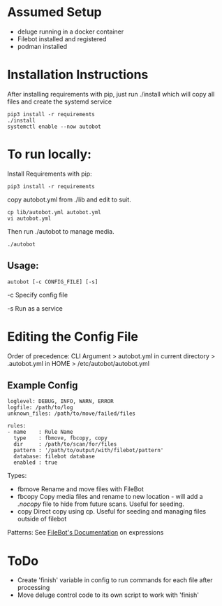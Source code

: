 # Assumed Setup
- deluge running in a docker container
- Filebot installed and registered
- podman installed

# Installation Instructions
After installing requirements with pip, just run ./install which will copy all files and create the systemd service
~~~
pip3 install -r requirements
./install
systemctl enable --now autobot
~~~

# To run locally:
Install Requirements with pip:
~~~
pip3 install -r requirements
~~~
copy autobot.yml from ./lib and edit to suit.
~~~
cp lib/autobot.yml autobot.yml
vi autobot.yml
~~~
Then run ./autobot to manage media.
~~~
./autobot
~~~

## Usage:
~~~
autobot [-c CONFIG_FILE] [-s]
~~~
-c    Specify config file

-s    Run as a service

# Editing the Config File
Order of precedence: CLI Argument > autobot.yml in current directory > .autobot.yml in HOME > /etc/autobot/autobot.yml
## Example Config
~~~
loglevel: DEBUG, INFO, WARN, ERROR
logfile: /path/to/log
unknown_files: /path/to/move/failed/files

rules:
- name    : Rule Name
  type    : fbmove, fbcopy, copy
  dir     : /path/to/scan/for/files
  pattern : '/path/to/output/with/filebot/pattern'
  database: filebot database
  enabled : true
  ~~~
  
  Types:
  - fbmove  Rename and move files with FileBot
  - fbcopy  Copy media files and rename to new location - will add a *.nocopy* file to hide from future scans.  Useful for seeding.
  - copy    Direct copy using cp.  Useful for seeding and managing files outside of filebot
  
  Patterns: See [FileBot's Documentation](https://www.filebot.net/naming.html) on expressions
  
  # ToDo
  - Create 'finish' variable in config to run commands for each file after processing
  - Move deluge control code to its own script to work with 'finish'
